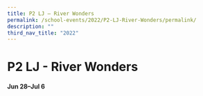 ```yaml
---
title: P2 LJ – River Wonders
permalink: /school-events/2022/P2-LJ-River-Wonders/permalink/
description: ""
third_nav_title: "2022"
---
```

# P2 LJ - River Wonders

#### Jun 28–Jul 6



